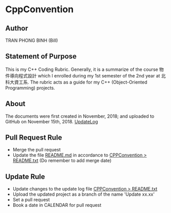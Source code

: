 # CppConvention
## Author
TRAN PHONG BINH (Bill)
## Statement of Purpose
This is my C++ Coding Rubric. Generally, it is a summarize of the course 物件導向程式設計 which I enrolled during my 1st semester of the 2nd year at 北科大資工系. The rubric acts as a guide for my C++ (Object-Oriented Programming) projects.
## About
The documents were first created in November, 2018; and uploaded to GitHub on November 15th, 2018.
[UpdateLog](https://github.com/phogbinh/CppConvention/blob/master/UpdateLog.md)
## Pull Request Rule
* Merge the pull request
* Update the file [README.md](https://github.com/phogbinh/CppConvention/blob/master/README.md) in accordance to [CPPConvention > README.txt](https://github.com/phogbinh/CppConvention/blob/master/Cpp%20Convention/README.txt) (Do remember to add merge date)
## Update Rule
* Update changes to the update log file [CPPConvention > README.txt](https://github.com/phogbinh/CppConvention/blob/master/Cpp%20Convention/README.txt)
* Upload the updated project as a branch of the name 'Update xx.xx'
* Set a pull request
* Book a date in CALENDAR for pull request
